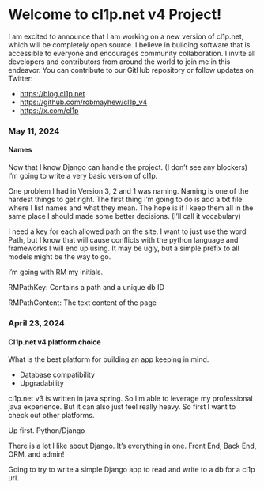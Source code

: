 # Welcome to cl1p.net v4 Project!
I am excited to announce that I am working on a new version of cl1p.net, which will be completely open source. I believe in building software that is accessible to everyone and encourages community collaboration. I invite all developers and contributors from around the world to join me in this endeavor.
You can contribute to our GitHub repository or follow updates on Twitter:
- https://blog.cl1p.net
- https://github.com/robmayhew/cl1p_v4
- https://x.com/cl1p

### May 11, 2024

#### Names

Now that I know Django can handle the project. (I don’t see any blockers) I’m going to write a very basic version of cl1p.

One problem I had in Version 3, 2 and 1 was naming. Naming is one of the hardest things to get right. The first thing I’m going to do is add a txt file where I list names and what they mean. The hope is if I keep them all in the same place I should made some better decisions. (I’ll call it vocabulary)

I need a key for each allowed path on the site. I want to just use the word Path, but I know that will cause conflicts with the python language and frameworks I will end up using. It may be ugly, but a simple prefix to all models might be the way to go.

I’m going with RM my initials.

RMPathKey: Contains a path and a unique db ID

RMPathContent: The text content of the page

### April 23, 2024

#### Cl1p.net v4 platform choice

What is the best platform for building an app keeping in mind.

-	Database compatibility
-	Upgradability


cl1p.net v3 is written in java spring. So I’m able to leverage my professional java experience. But it can also just feel really heavy. So first I want to check out other platforms.

Up first. Python/Django

There is a lot I like about Django. It’s everything in one. Front End, Back End, ORM, and admin!

Going to try to write a simple Django app to read and write to a db for a cl1p url. 
